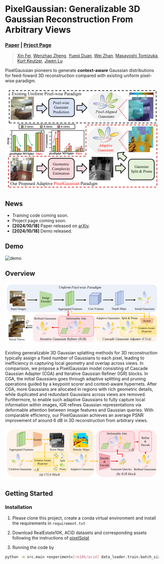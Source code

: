 # PixelGaussian: Generalizable 3D Gaussian Reconstruction From Arbitrary Views

<!--paper link and url-->
### [Paper]() | [Prject Page]()

> [Xin Fei](https://scholar.google.com/citations?hl=zh-CN&user=r9rsD_0AAAAJ), [Wenzhao Zheng](https://wzzheng.net/), [Yueqi Duan](https://duanyueqi.github.io/), [Wei Zhan](https://zhanwei.site/), [Masayoshi Tomizuka](https://me.berkeley.edu/people/masayoshi-tomizuka/), [Kurt Keutzer](https://people.eecs.berkeley.edu/~keutzer/), [Jiwen Lu](http://ivg.au.tsinghua.edu.cn/Jiwen_Lu/)

PixelGaussian pioneers to generate **context-aware** Gaussian distributions for feed-foward 3D reconstruction compared with existing uniform pixel-wise paradigm.

![teaser](./assets/teaser.png)

## News
- Training code coming soon.
- Project page coming soon.
- **[2024/10/18]** Paper released on [arXiv]().
- **[2024/10/18]** Demo released.

## Demo
![demo](./assets/demo.gif)

## Overview

![pipeline](./assets/pipeline.png)

Existing generalizable 3D Gaussian splatting methods for 3D reconstruction typically assign a fixed number of Gaussians to each pixel, leading to inefficiency in capturing local geometry and overlap across views. In comparison, we propose a PixelGaussian model consisting of Cascade Gaussian Adapter (CGA) and Iterative Gaussian Refiner (IGR) blocks. In CGA, the initial Gaussians goes through adaptive splitting and pruning operations guided by a keypoint scorer and context-aware hypernets. After CGA, more Gaussians are allocated in regions with rich geometric details, while duplicated and redundant Gaussians across views are removed. Furthermore, to enable such adaptive Gaussians to fully capture local information within images, IGR refines Gaussian representations via deformable attention between image features and
Gaussian queries. With comparable efficiency, our PixelGaussian achieves an average PSNR improvement of around 6 dB in 3D reconstruction from arbitrary views.

![block illustration](./assets/block_illustration.png)


## Getting Started

### Installation

1. Please clone this project, create a conda virtual environment and install the requirements in `requirement.txt`

2. Download RealEstate10K, ACID datasets and corresponding assets following the instructions of [pixelSplat](https://github.com/dcharatan/pixelsplat/tree/main)

3. Running the code by
```bash
python -m src.main +experiment=[re10k/acid] data_loader.train.batch_size=[batch_size]
```
